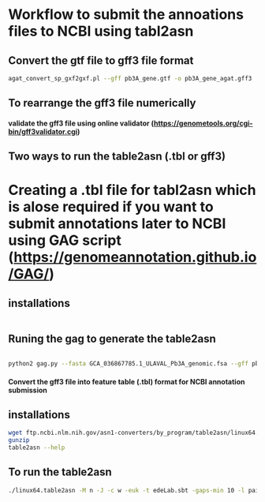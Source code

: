 
# Workflow to submit the annoations files to NCBI using tabl2asn

## Convert the gtf file to gff3 file format

```bash
agat_convert_sp_gxf2gxf.pl --gff pb3A_gene.gtf -o pb3A_gene_agat.gff3

```


## To rearrange the gff3 file numerically

#### validate the gff3 file using online validator (https://genometools.org/cgi-bin/gff3validator.cgi)


## Two ways to run the table2asn (.tbl or gff3)

# Creating a .tbl file for tabl2asn which is alose required if you want to submit annotations later to NCBI using GAG script (https://genomeannotation.github.io/GAG/)

## installations

```bash


```
## Runing the gag to generate the table2asn

```bash

python2 gag.py --fasta GCA_036867785.1_ULAVAL_Pb3A_genomic.fsa --gff pb3A_sorted_corrected_annotations.gff3 --out gag_output

```

#### Convert the gff3 file into feature table (.tbl) format for NCBI annotation submission 

## installations

```bash
wget ftp.ncbi.nlm.nih.gov/asn1-converters/by_program/table2asn/linux64.table2asn.gz
gunzip
table2asn --help

```

## To run the table2asn

```bash
./linux64.table2asn -M n -J -c w -euk -t edeLab.sbt -gaps-min 10 -l paired-ends -j "[organism=plasmodiophora brassicae] [isolate=pb3A]" -i ULAVAL_Pb3A_genomic.fsa -locus-tag-prefix PBTT -f pb3A_annotations.tbl -o output_file.sqn -Z -V b
```
